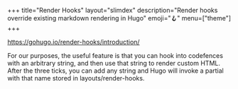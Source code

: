 +++
title="Render Hooks"
layout="slimdex"
description="Render hooks override existing markdown rendering in Hugo"
emoji="🪝"
menu=["theme"]
+++

https://gohugo.io/render-hooks/introduction/

For our purposes, the useful feature is that you can hook into codefences with an arbitrary string, and then use that string to render custom HTML. After the three ticks, you can add any string and Hugo will invoke a partial with that name stored in layouts/render-hooks.
